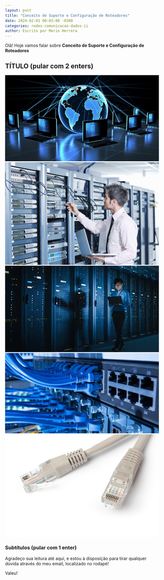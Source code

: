 ```yaml
---
layout: post
title: "Conceito de Suporte e Configuração de Roteadores"
date: 2024-02-01 00:03:00 -0300
categories: redes-comunicacao-dados-ii
author: Escrito por Mario Herrera
---
```


Olá! Hoje vamos falar sobre **Conceito de Suporte e Configuração de Roteadores**

## TÍTULO (pular com 2 enters)


![](https://github.com/mariopuebla17/blog/blob/main/_images/202402/redes.jpg?raw=true)
![](https://github.com/mariopuebla17/blog/blob/main/_images/202402/redes2.jpg?raw=true)
![](https://github.com/mariopuebla17/blog/blob/main/_images/202402/redes3.jpg?raw=true)
![](https://github.com/mariopuebla17/blog/blob/main/_images/202402/redes4.jpg?raw=true)
![](https://github.com/mariopuebla17/blog/blob/main/_images/202402/redes5.jpg?raw=true)

### Subtítulos (pular com 1 enter)

Agradeço sua leitura até aqui, e estou à disposição para tirar qualquer dúvida através do meu email, localizado no rodapé!

Valeu!